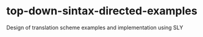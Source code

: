 # top-down-sintax-directed-examples
Design of translation scheme examples and implementation using SLY 
